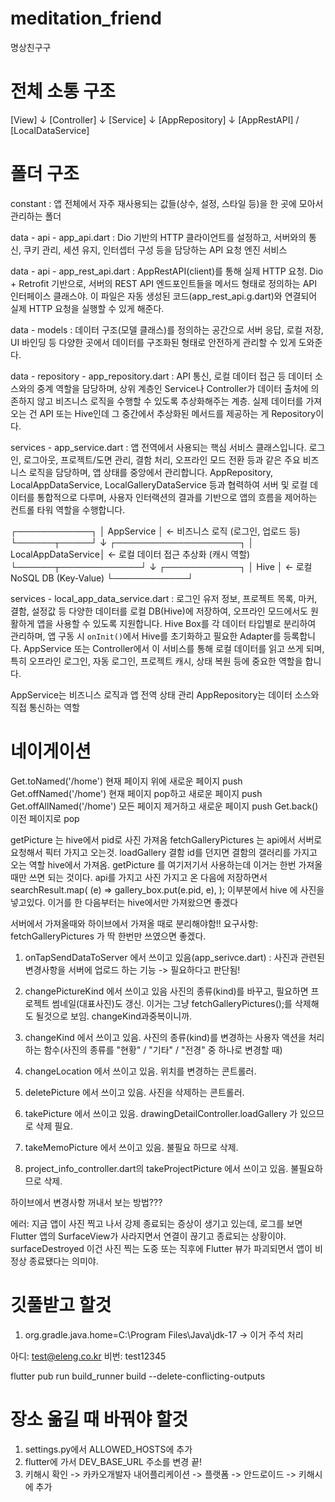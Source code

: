 # meditation_friend

명상친구구

# 전체 소통 구조

[View]
↓
[Controller]
↓
[Service]
↓
[AppRepository]
↓
[AppRestAPI] / [LocalDataService]

# 폴더 구조

constant : 앱 전체에서 자주 재사용되는 값들(상수, 설정, 스타일 등)을 한 곳에 모아서 관리하는 폴더

data - api - app_api.dart : Dio 기반의 HTTP 클라이언트를 설정하고, 서버와의 통신, 쿠키 관리, 세션 유지, 인터셉터 구성 등을 담당하는 API 요청 엔진 서비스

data - api - app_rest_api.dart : AppRestAPI(client)를 통해 실제 HTTP 요청. Dio + Retrofit 기반으로, 서버의 REST API 엔드포인트들을 메서드 형태로 정의하는 API 인터페이스 클래스야. 이 파일은 자동 생성된 코드(app_rest_api.g.dart)와 연결되어 실제 HTTP 요청을 실행할 수 있게 해준다.

data - models : 데이터 구조(모델 클래스)를 정의하는 공간으로 서버 응답, 로컬 저장, UI 바인딩 등 다양한 곳에서 데이터를 구조화된 형태로 안전하게 관리할 수 있게 도와준다.

data - repository - app_repository.dart : API 통신, 로컬 데이터 접근 등 데이터 소스와의 중계 역할을 담당하며, 상위 계층인 Service나 Controller가 데이터 출처에 의존하지 않고 비즈니스 로직을 수행할 수 있도록 추상화해주는 계층. 실제 데이터를 가져오는 건 API 또는 Hive인데 그 중간에서 추상화된 메서드를 제공하는 게 Repository이다.

services - app_service.dart : 앱 전역에서 사용되는 핵심 서비스 클래스입니다. 로그인, 로그아웃, 프로젝트/도면 관리, 결함 처리, 오프라인 모드 전환 등과 같은 주요 비즈니스 로직을 담당하며, 앱 상태를 중앙에서 관리합니다. AppRepository, LocalAppDataService, LocalGalleryDataService 등과 협력하여 서버 및 로컬 데이터를 통합적으로 다루며, 사용자 인터랙션의 결과를 기반으로 앱의 흐름을 제어하는 컨트롤 타워 역할을 수행합니다.

┌────────────┐
│ AppService │ ← 비즈니스 로직 (로그인, 업로드 등)
└──────┬─────┘
↓
┌────────────────────┐
│ LocalAppDataService│ ← 로컬 데이터 접근 추상화 (캐시 역할)
└──────┬─────────────┘
↓
┌────────────┐
│ Hive │ ← 로컬 NoSQL DB (Key-Value)
└────────────┘

services - local_app_data_service.dart : 로그인 유저 정보, 프로젝트 목록, 마커, 결함, 설정값 등 다양한 데이터를 로컬 DB(Hive)에 저장하여, 오프라인 모드에서도 원활하게 앱을 사용할 수 있도록 지원합니다. Hive Box를 각 데이터 타입별로 분리하여 관리하며, 앱 구동 시 `onInit()`에서 Hive를 초기화하고 필요한 Adapter를 등록합니다. AppService 또는 Controller에서 이 서비스를 통해 로컬 데이터를 읽고 쓰게 되며, 특히 오프라인 로그인, 자동 로그인, 프로젝트 캐시, 상태 복원 등에 중요한 역할을 합니다.

AppService는 비즈니스 로직과 앱 전역 상태 관리
AppRepository는 데이터 소스와 직접 통신하는 역할

# 네이게이션

Get.toNamed('/home') 현재 페이지 위에 새로운 페이지 push
Get.offNamed('/home') 현재 페이지 pop하고 새로운 페이지 push
Get.offAllNamed('/home') 모든 페이지 제거하고 새로운 페이지 push
Get.back() 이전 페이지로 pop

<!-- view 단에 있는 코드 컴포넌트로 -->

getPicture 는 hive에서 pid로 사진 가져옴
fetchGalleryPictures 는 api에서 서버로 요청해서 픽터 가지고 오는것.
loadGallery 결함 id를 던지면 결함의 갤러리를 가지고 오는 역할 hive에서 가져옴.
getPicture 를 여기저기서 사용하는데 이거는 한번 가져올 때만 쓰면 되는 것이다.
api를 가지고 사진 가지고 온 다음에 저장하면서
searchResult.map(
(e) => gallery_box.put(e.pid, e),
);
이부분에서 hive 에 사진을 넣고있다.
이거를 한 다음부터는 hive에서만 가져왔으면 좋겠다

서버에서 가져올때와 하이브에서 가져올 때로 분리해야함!!
요구사항: fetchGalleryPictures 가 딱 한번만 쓰였으면 좋겠다.

1. onTapSendDataToServer 에서 쓰이고 있음(app_serivce.dart) : 사진과 관련된 변경사항을 서버에 업로드 하는 기능 -> 필요하다고 판단됨!

2. changePictureKind 에서 쓰이고 있음 사진의 종류(kind)를 바꾸고, 필요하면 프로젝트 썸네일(대표사진)도 갱신.
   이거는 그냥 fetchGalleryPictures();를 삭제해도 될것으로 보임.
   changeKind과중복이니까.

3. changeKind 에서 쓰이고 있음. 사진의 종류(kind)를 변경하는 사용자 액션을 처리하는 함수(사진의 종류를 "현황" / "기타" / "전경" 중 하나로 변경할 때)

4. changeLocation 에서 쓰이고 있음. 위치를 변경하는 콘트롤러.

5. deletePicture 에서 쓰이고 있음. 사진을 삭제하는 콘트롤러.

6. takePicture 에서 쓰이고 있음. drawingDetailController.loadGallery 가 있으므로 삭제 필요.

7. takeMemoPicture 에서 쓰이고 있음. 불필요 하므로 삭제.

8. project_info_controller.dart의 takeProjectPicture 에서 쓰이고 있음. 불필요하므로 삭제.

하이브에서 변경사항 꺼내서 보는 방법???

에러:
지금 앱이 사진 찍고 나서 강제 종료되는 증상이 생기고 있는데,
로그를 보면 Flutter 앱의 SurfaceView가 사라지면서 연결이 끊기고 종료되는 상황이야.
surfaceDestroyed
이건 사진 찍는 도중 또는 직후에 Flutter 뷰가 파괴되면서 앱이 비정상 종료됐다는 의미야.

# 깃풀받고 할것

1. org.gradle.java.home=C:\\Program Files\\Java\\jdk-17 -> 이거 주석 처리

아디: test@eleng.co.kr
비번: test12345

flutter pub run build_runner build --delete-conflicting-outputs

# 장소 옮길 때 바꿔야 할것
1. settings.py에서 ALLOWED_HOSTS에 추가
2. flutter에 가서 DEV_BASE_URL 주소를 변경
끝! 
3. 키해시 확인 -> 카카오개발자 내어플리케이션 -> 플랫폼 -> 안드로이드 -> 키해시에 추가 
